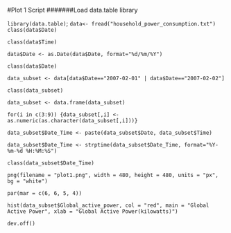 #Plot 1 Script
#######Load data.table library

`library(data.table)`;
`data<- fread("household_power_consumption.txt")`
`class(data$Date)`

`class(data$Time)`

`data$Date <- as.Date(data$Date, format="%d/%m/%Y")`

`class(data$Date)`

`data_subset <- data[data$Date=="2007-02-01" | data$Date=="2007-02-02"]`

`class(data_subset)`

`data_subset <- data.frame(data_subset)`

`for(i in c(3:9)) {data_subset[,i] <- as.numeric(as.character(data_subset[,i]))}`

`data_subset$Date_Time <- paste(data_subset$Date, data_subset$Time)`

`data_subset$Date_Time <- strptime(data_subset$Date_Time, format="%Y-%m-%d %H:%M:%S")`

`class(data_subset$Date_Time)`

`png(filename = "plot1.png", width = 480, height = 480, units = "px", bg = "white")`

`par(mar = c(6, 6, 5, 4))`

`hist(data_subset$Global_active_power, col = "red", main = "Global Active Power", xlab = "Global Active Power(kilowatts)")`

`dev.off()`
